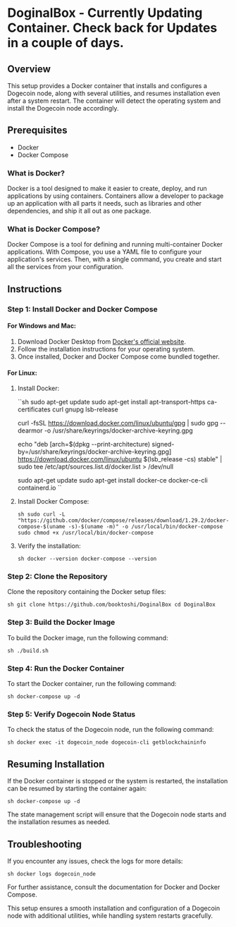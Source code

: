 
# DoginalBox - Currently Updating Container. Check back for Updates in a couple of days.


## Overview

This setup provides a Docker container that installs and configures a Dogecoin node, along with several utilities, and resumes installation even after a system restart. The container will detect the operating system and install the Dogecoin node accordingly.

## Prerequisites

- Docker
- Docker Compose

### What is Docker?

Docker is a tool designed to make it easier to create, deploy, and run applications by using containers. Containers allow a developer to package up an application with all parts it needs, such as libraries and other dependencies, and ship it all out as one package.

### What is Docker Compose?

Docker Compose is a tool for defining and running multi-container Docker applications. With Compose, you use a YAML file to configure your application's services. Then, with a single command, you create and start all the services from your configuration.

## Instructions

### Step 1: Install Docker and Docker Compose

#### For Windows and Mac:

1. Download Docker Desktop from [Docker's official website](https://www.docker.com/products/docker-desktop).
2. Follow the installation instructions for your operating system.
3. Once installed, Docker and Docker Compose come bundled together.

#### For Linux:

1. Install Docker:

   ``sh
   sudo apt-get update
   sudo apt-get install        apt-transport-https        ca-certificates        curl        gnupg        lsb-release

   curl -fsSL https://download.docker.com/linux/ubuntu/gpg | sudo gpg --dearmor -o /usr/share/keyrings/docker-archive-keyring.gpg

   echo      "deb [arch=$(dpkg --print-architecture) signed-by=/usr/share/keyrings/docker-archive-keyring.gpg] https://download.docker.com/linux/ubuntu      $(lsb_release -cs) stable" | sudo tee /etc/apt/sources.list.d/docker.list > /dev/null

   sudo apt-get update
   sudo apt-get install docker-ce docker-ce-cli containerd.io
   ``

2. Install Docker Compose:

   ``sh
   sudo curl -L "https://github.com/docker/compose/releases/download/1.29.2/docker-compose-$(uname -s)-$(uname -m)" -o /usr/local/bin/docker-compose
   sudo chmod +x /usr/local/bin/docker-compose
   ``

3. Verify the installation:

   ``sh
   docker --version
   docker-compose --version
   ``

### Step 2: Clone the Repository

Clone the repository containing the Docker setup files:

``sh
git clone https://github.com/booktoshi/DoginalBox
cd DoginalBox
``

### Step 3: Build the Docker Image

To build the Docker image, run the following command:

``sh
./build.sh
``

### Step 4: Run the Docker Container

To start the Docker container, run the following command:

``sh
docker-compose up -d
``

### Step 5: Verify Dogecoin Node Status

To check the status of the Dogecoin node, run the following command:

``sh
docker exec -it dogecoin_node dogecoin-cli getblockchaininfo
``

## Resuming Installation

If the Docker container is stopped or the system is restarted, the installation can be resumed by starting the container again:

``sh
docker-compose up -d
``

The state management script will ensure that the Dogecoin node starts and the installation resumes as needed.

## Troubleshooting

If you encounter any issues, check the logs for more details:

``sh
docker logs dogecoin_node
``

For further assistance, consult the documentation for Docker and Docker Compose.

This setup ensures a smooth installation and configuration of a Dogecoin node with additional utilities, while handling system restarts gracefully.
